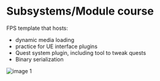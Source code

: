 # Subsystems/Module course

FPS template that hosts:
- dynamic media loading
- practice for UE interface plugins
- Quest system plugin, including tool to tweak quests
- Binary serialization

![image 1](https://files.catbox.moe/jnth4i.png)


